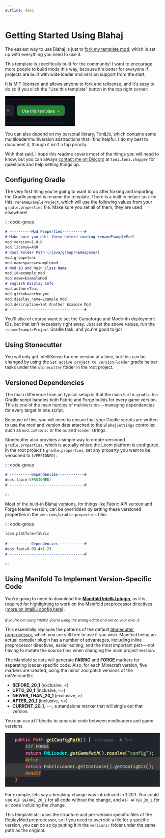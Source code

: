 ```yaml
---
outline: deep
---
```


# Getting Started Using Blahaj

The easiest way to use Blahaj is just to [fork my template mod](https://github.com/txnimc/TxniTemplate), which is set up
with everything you need to use it.

This template is specifically built for the community! I want to encourage more people
to build mods this way, because it's better for everyone if projects are built with wide loader and version support from the start.

It is MIT licensed and allows anyone to fork and relicense, and it's easy to do so
if you click the "Use this template" button in the top right corner:

![img.png](assets/usethistemplate.png)

You can also depend on my personal library, TxniLib, which contains some multiloader/multiversion
abstractions that I find helpful. I do my best to document it, though it isn't a top priority.

With that said, I hope this readme covers most of the things you will need to know, but you can always [contact me on Discord](https://discord.gg/kS7auUeYmc)
at `toni.toni.chopper` for questions and help setting things up.

## Configuring Gradle

The very first thing you're going to want to do after forking and importing the Gradle project is rename the template.
There is a built in helper task for this: `renameExampleProject`, which will use the following values from
your `gradle.properties` file. Make sure you set all of them, they are used elsewhere!

::: code-group
```md [gradle.properties]
# ----------Mod Properties----------#
# Make sure you edit these before running renameExampleMod!
mod.version=1.0.0
mod.license=ARR
# Root Folder Path (/java/group/namespace/)
mod.group=toni
mod.namespace=examplemod
# Mod ID and Main Class Name
mod.id=example_mod
mod.name=ExampleMod
# English Display Info
mod.author=Toni
mod.github=anthxnymc
mod.display_name=Example Mod
mod.description=Yet Another Example Mod
# ----------------------------------#
```

You'll also of course want to set the Curseforge and Modrinth deployment IDs, but that isn't necessary right away. 
Just set the above values, run the `renameExampleProject` Gradle task, and you're good to go!

## Using Stonecutter

You will only get IntelliSense for one version at a time, but this can be changed by using the `Set active project to version-loader` 
gradle helper tasks under the `stonecutter` folder in the root project.


## Versioned Dependencies

The main difference from an typical setup is that the main `build.gradle.kts` Gradle script handles both Fabric
and Forge builds for every game version. This is one of the main hurdles of multiversion---managing dependencies for every
target in one script.

Because of this, you will need to ensure that your Gradle scripts are written to use the mod and version data attached to the `BlahajSettings` 
controller, such as `mod.isFabric` or the `mc` and `loader` strings.

Stonecutter also provides a simple way to create versioned `gradle.properties`, which is actually where the Loom platform is configured.
In the root project's `gradle.properties`, set any property you want to be versioned to `[VERSIONED]`:

::: code-group
```md [gradle.properties]
# ----------Dependencies------------#
deps.fapi=[VERSIONED]
# ----------------------------------#
```
:::

Most of the built-in Blahaj versions, for things like Fabric API version and Forge loader version, can be overridden by setting these versioned
properties in the `versions/gradle.properties` files.

::: code-group
```md [versions/1.20.1-fabric/gradle.properties]
loom.platform=fabric

# ----------Dependencies------------#
deps.fapi=0.99.4+1.21
# ----------------------------------#
```
:::


## Using Manifold To Implement Version-Specific Code

You're going to need to download the [**Manifold IntelliJ plugin**](https://plugins.jetbrains.com/plugin/10057-manifold), as it is required for highlighting to
work on the Manifold preprocessor directives ([more on IntelliJ config here](/intellij)). 

<sub>*If you're not using IntelliJ, you're using the wrong editor and are on your own :3*</sub>

This essentially replaces the patterns of the default [Stonecutter preprocessor](https://stonecutter.kikugie.dev/stonecutter/comments), 
which you are still free to use if you wish. Manifold being an actual compiler plugin has a number of advantages, including inline
preprocessor directives, easier editing, and the most important part---not having to mutate the source files
when changing the main project version.

The Manifold scripts will generate **FABRIC** and **FORGE** markers for separating loader-specific code.
Also, for each Minecraft version, five markers are created, using the minor and patch versions of the mcVersionStr:
- **BEFORE_20_1** (exclusive, <)
- **UPTO_20_1** (inclusive, <=)
- **NEWER_THAN_20_1** (exclusive, >)
- **AFTER_20_1** (inclusive, >=)
- **CURRENT_20_1**, ==, a standalone marker that will single out that version.

You can use `#IF` blocks to separate code between modloaders and game versions.

![preprocessor.png](assets/preprocessor.png)

For example, lets say a breaking change was introduced in 1.20.1. You could use `#IF BEFORE_20_1` for all code
without the change, and `#IF AFTER_20_1` for all code including the change.

This template still uses the structure and per-version specific files of the ReplayMod preprocessor, so if you need to
override a file for a specific version, you can do so by putting it in the `versions/` folder under the same path as the original.

